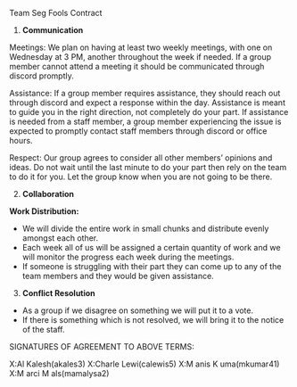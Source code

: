 ﻿Team Seg Fools Contract

1. **Communication**

Meetings: We plan on having at least two weekly meetings, with one on Wednesday at 3 PM, another throughout the week if needed. If a group member cannot attend a meeting it should be communicated through discord promptly.

Assistance: If a group member requires assistance, they should reach out through discord and expect a response within the day. Assistance is meant to guide you in the right direction, not completely do your part. If assistance is needed from a staff member, a group member experiencing the issue is expected to promptly contact staff members through discord or office hours.

Respect: Our group agrees to consider all other members’ opinions and ideas. Do not wait until the last minute to do your part then rely on the team to do it for you. Let the group know when you are not going to be there.

2. **Collaboration**

**Work Distribution:**

- We will divide the entire work in small chunks and distribute evenly amongst each other.
- Each week all of us will be assigned a certain quantity of work and we will monitor the progress each week during the meetings.
- If someone is struggling with their part they can come up to any of the team members and they would be given assistance.
3. **Conflict Resolution**
- As a group if we disagree on something we will put it to a vote.
- If there is something which is not resolved, we will bring it to the notice of the staff.

SIGNATURES OF AGREEMENT TO ABOVE TERMS:

X:Al  Kalesh (akales3) X:Charle  Lewi (calewis5) X:M anis  K uma (mkumar41) X:M arci  M al s (mamalysa2)
